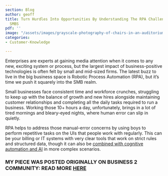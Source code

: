 ```yaml
---
section: Blog
author: geoff
title: Turn Hurdles Into Opportunities By Understanding The RPA Challenges Facing
  SMBS
pdf: ''
image: "/assets/images/grayscale-photography-of-chairs-in-an-auditorium-2305084.jpg"
categories:
- Customer-Knowledge

---
```

Enterprises are experts at gaining media attention when it comes to any new, exciting system or process, but the largest impact of business-positive technologies is often felt by small and mid-sized firms. The latest buzz to live in the big business space is Robotic Process Automation (RPA), but it’s time we push it squarely into the SMB realm.

Small businesses face consistent time and workforce crunches, struggling to keep up with the balance of growth and new hires alongside maintaining customer relationships and completing all the daily tasks required to run a business. Working those 10+ hours a day, unfortunately, brings in a lot of tired mornings and bleary-eyed nights, where human error can slip in quietly.

RPA helps to address those manual-error concerns by using boys to perform repetitive tasks on the UIs that people work with regularly. This can be your billing or IT systems with very clear tools that work on strict rules and structured data, though it can also be [combined with cognitive automation and AI](https://www.workfusion.com/robotic-process-automation-rpa?utm_source=other&utm_medium=business2community&utm_name=geoff-whiting&utm_content=rpa&utm_term=turn-hurdles-into-opportunities-by-understanding-the-rpa-challenges-facing-smbs) in more complex scenarios.

### MY PIECE WAS POSTED ORIGINALLY ON BUSINESS 2 COMMUNITY: READ MORE [HERE](https://www.business2community.com/business-intelligence/turn-hurdles-opportunities-understanding-rpa-challenges-facing-smbs-02042029)
